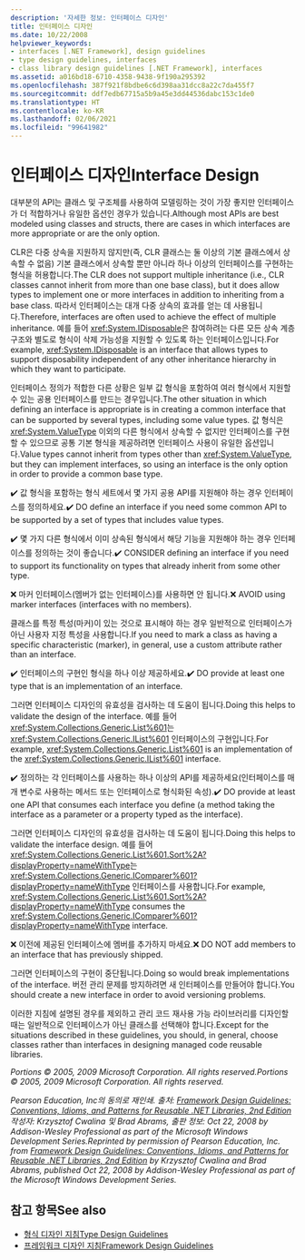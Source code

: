 ```yaml
---
description: '자세한 정보: 인터페이스 디자인'
title: 인터페이스 디자인
ms.date: 10/22/2008
helpviewer_keywords:
- interfaces [.NET Framework], design guidelines
- type design guidelines, interfaces
- class library design guidelines [.NET Framework], interfaces
ms.assetid: a016bd18-6710-4358-9438-9f190a295392
ms.openlocfilehash: 387f921f8bdbe6c6d398aa31dcc8a22c7da455f7
ms.sourcegitcommit: ddf7edb67715a5b9a45e3dd44536dabc153c1de0
ms.translationtype: HT
ms.contentlocale: ko-KR
ms.lasthandoff: 02/06/2021
ms.locfileid: "99641982"
---
```

# <a name="interface-design"></a><span data-ttu-id="db530-103">인터페이스 디자인</span><span class="sxs-lookup"><span data-stu-id="db530-103">Interface Design</span></span>

<span data-ttu-id="db530-104">대부분의 API는 클래스 및 구조체를 사용하여 모델링하는 것이 가장 좋지만 인터페이스가 더 적합하거나 유일한 옵션인 경우가 있습니다.</span><span class="sxs-lookup"><span data-stu-id="db530-104">Although most APIs are best modeled using classes and structs, there are cases in which interfaces are more appropriate or are the only option.</span></span>

 <span data-ttu-id="db530-105">CLR은 다중 상속을 지원하지 않지만(즉, CLR 클래스는 둘 이상의 기본 클래스에서 상속할 수 없음) 기본 클래스에서 상속할 뿐만 아니라 하나 이상의 인터페이스를 구현하는 형식을 허용합니다.</span><span class="sxs-lookup"><span data-stu-id="db530-105">The CLR does not support multiple inheritance (i.e., CLR classes cannot inherit from more than one base class), but it does allow types to implement one or more interfaces in addition to inheriting from a base class.</span></span> <span data-ttu-id="db530-106">따라서 인터페이스는 대개 다중 상속의 효과를 얻는 데 사용됩니다.</span><span class="sxs-lookup"><span data-stu-id="db530-106">Therefore, interfaces are often used to achieve the effect of multiple inheritance.</span></span> <span data-ttu-id="db530-107">예를 들어 <xref:System.IDisposable>은 참여하려는 다른 모든 상속 계층 구조와 별도로 형식이 삭제 가능성을 지원할 수 있도록 하는 인터페이스입니다.</span><span class="sxs-lookup"><span data-stu-id="db530-107">For example, <xref:System.IDisposable> is an interface that allows types to support disposability independent of any other inheritance hierarchy in which they want to participate.</span></span>

 <span data-ttu-id="db530-108">인터페이스 정의가 적합한 다른 상황은 일부 값 형식을 포함하여 여러 형식에서 지원할 수 있는 공용 인터페이스를 만드는 경우입니다.</span><span class="sxs-lookup"><span data-stu-id="db530-108">The other situation in which defining an interface is appropriate is in creating a common interface that can be supported by several types, including some value types.</span></span> <span data-ttu-id="db530-109">값 형식은 <xref:System.ValueType> 이외의 다른 형식에서 상속할 수 없지만 인터페이스를 구현할 수 있으므로 공통 기본 형식을 제공하려면 인터페이스 사용이 유일한 옵션입니다.</span><span class="sxs-lookup"><span data-stu-id="db530-109">Value types cannot inherit from types other than <xref:System.ValueType>, but they can implement interfaces, so using an interface is the only option in order to provide a common base type.</span></span>

 <span data-ttu-id="db530-110">✔️ 값 형식을 포함하는 형식 세트에서 몇 가지 공용 API를 지원해야 하는 경우 인터페이스를 정의하세요.</span><span class="sxs-lookup"><span data-stu-id="db530-110">✔️ DO define an interface if you need some common API to be supported by a set of types that includes value types.</span></span>

 <span data-ttu-id="db530-111">✔️ 몇 가지 다른 형식에서 이미 상속된 형식에서 해당 기능을 지원해야 하는 경우 인터페이스를 정의하는 것이 좋습니다.</span><span class="sxs-lookup"><span data-stu-id="db530-111">✔️ CONSIDER defining an interface if you need to support its functionality on types that already inherit from some other type.</span></span>

 <span data-ttu-id="db530-112">❌ 마커 인터페이스(멤버가 없는 인터페이스)를 사용하면 안 됩니다.</span><span class="sxs-lookup"><span data-stu-id="db530-112">❌ AVOID using marker interfaces (interfaces with no members).</span></span>

 <span data-ttu-id="db530-113">클래스를 특정 특성(마커)이 있는 것으로 표시해야 하는 경우 일반적으로 인터페이스가 아닌 사용자 지정 특성을 사용합니다.</span><span class="sxs-lookup"><span data-stu-id="db530-113">If you need to mark a class as having a specific characteristic (marker), in general, use a custom attribute rather than an interface.</span></span>

 <span data-ttu-id="db530-114">✔️ 인터페이스의 구현인 형식을 하나 이상 제공하세요.</span><span class="sxs-lookup"><span data-stu-id="db530-114">✔️ DO provide at least one type that is an implementation of an interface.</span></span>

 <span data-ttu-id="db530-115">그러면 인터페이스 디자인의 유효성을 검사하는 데 도움이 됩니다.</span><span class="sxs-lookup"><span data-stu-id="db530-115">Doing this helps to validate the design of the interface.</span></span> <span data-ttu-id="db530-116">예를 들어 <xref:System.Collections.Generic.List%601>는 <xref:System.Collections.Generic.IList%601> 인터페이스의 구현입니다.</span><span class="sxs-lookup"><span data-stu-id="db530-116">For example, <xref:System.Collections.Generic.List%601> is an implementation of the <xref:System.Collections.Generic.IList%601> interface.</span></span>

 <span data-ttu-id="db530-117">✔️ 정의하는 각 인터페이스를 사용하는 하나 이상의 API를 제공하세요(인터페이스를 매개 변수로 사용하는 메서드 또는 인터페이스로 형식화된 속성).</span><span class="sxs-lookup"><span data-stu-id="db530-117">✔️ DO provide at least one API that consumes each interface you define (a method taking the interface as a parameter or a property typed as the interface).</span></span>

 <span data-ttu-id="db530-118">그러면 인터페이스 디자인의 유효성을 검사하는 데 도움이 됩니다.</span><span class="sxs-lookup"><span data-stu-id="db530-118">Doing this helps to validate the interface design.</span></span> <span data-ttu-id="db530-119">예를 들어 <xref:System.Collections.Generic.List%601.Sort%2A?displayProperty=nameWithType>는 <xref:System.Collections.Generic.IComparer%601?displayProperty=nameWithType> 인터페이스를 사용합니다.</span><span class="sxs-lookup"><span data-stu-id="db530-119">For example, <xref:System.Collections.Generic.List%601.Sort%2A?displayProperty=nameWithType> consumes the <xref:System.Collections.Generic.IComparer%601?displayProperty=nameWithType> interface.</span></span>

 <span data-ttu-id="db530-120">❌ 이전에 제공된 인터페이스에 멤버를 추가하지 마세요.</span><span class="sxs-lookup"><span data-stu-id="db530-120">❌ DO NOT add members to an interface that has previously shipped.</span></span>

 <span data-ttu-id="db530-121">그러면 인터페이스의 구현이 중단됩니다.</span><span class="sxs-lookup"><span data-stu-id="db530-121">Doing so would break implementations of the interface.</span></span> <span data-ttu-id="db530-122">버전 관리 문제를 방지하려면 새 인터페이스를 만들어야 합니다.</span><span class="sxs-lookup"><span data-stu-id="db530-122">You should create a new interface in order to avoid versioning problems.</span></span>

 <span data-ttu-id="db530-123">이러한 지침에 설명된 경우를 제외하고 관리 코드 재사용 가능 라이브러리를 디자인할 때는 일반적으로 인터페이스가 아닌 클래스를 선택해야 합니다.</span><span class="sxs-lookup"><span data-stu-id="db530-123">Except for the situations described in these guidelines, you should, in general, choose classes rather than interfaces in designing managed code reusable libraries.</span></span>

 <span data-ttu-id="db530-124">*Portions © 2005, 2009 Microsoft Corporation. All rights reserved.*</span><span class="sxs-lookup"><span data-stu-id="db530-124">*Portions © 2005, 2009 Microsoft Corporation. All rights reserved.*</span></span>

 <span data-ttu-id="db530-125">*Pearson Education, Inc의 동의로 재인쇄. 출처: [Framework Design Guidelines: Conventions, Idioms, and Patterns for Reusable .NET Libraries, 2nd Edition](https://www.informit.com/store/framework-design-guidelines-conventions-idioms-and-9780321545619) 작성자: Krzysztof Cwalina 및 Brad Abrams, 출판 정보: Oct 22, 2008 by Addison-Wesley Professional as part of the Microsoft Windows Development Series.*</span><span class="sxs-lookup"><span data-stu-id="db530-125">*Reprinted by permission of Pearson Education, Inc. from [Framework Design Guidelines: Conventions, Idioms, and Patterns for Reusable .NET Libraries, 2nd Edition](https://www.informit.com/store/framework-design-guidelines-conventions-idioms-and-9780321545619) by Krzysztof Cwalina and Brad Abrams, published Oct 22, 2008 by Addison-Wesley Professional as part of the Microsoft Windows Development Series.*</span></span>

## <a name="see-also"></a><span data-ttu-id="db530-126">참고 항목</span><span class="sxs-lookup"><span data-stu-id="db530-126">See also</span></span>

- [<span data-ttu-id="db530-127">형식 디자인 지침</span><span class="sxs-lookup"><span data-stu-id="db530-127">Type Design Guidelines</span></span>](type.md)
- [<span data-ttu-id="db530-128">프레임워크 디자인 지침</span><span class="sxs-lookup"><span data-stu-id="db530-128">Framework Design Guidelines</span></span>](index.md)
